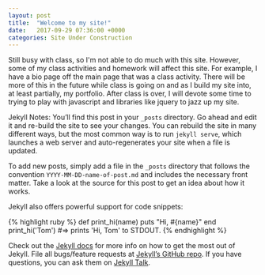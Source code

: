 ```yaml
---
layout: post
title:  "Welcome to my site!"
date:   2017-09-29 07:36:00 +0000
categories: Site Under Construction
---
```

Still busy with class, so I'm not able to do much with this site.  However, some of my class activities and homework will affect this site.  For example, I have a bio page off the main page that was a class activity.  There will be more of this in the future while class is going on and as I build my site into, at least partially, my portfolio.  After class is over, I will devote some time to trying to play with javascript and libraries like jquery to jazz up my site. 

Jekyll Notes:
You’ll find this post in your `_posts` directory. Go ahead and edit it and re-build the site to see your changes. You can rebuild the site in many different ways, but the most common way is to run `jekyll serve`, which launches a web server and auto-regenerates your site when a file is updated.

To add new posts, simply add a file in the `_posts` directory that follows the convention `YYYY-MM-DD-name-of-post.md` and includes the necessary front matter. Take a look at the source for this post to get an idea about how it works.

Jekyll also offers powerful support for code snippets:

{% highlight ruby %}
def print_hi(name)
  puts "Hi, #{name}"
end
print_hi('Tom')
#=> prints 'Hi, Tom' to STDOUT.
{% endhighlight %}

Check out the [Jekyll docs][jekyll-docs] for more info on how to get the most out of Jekyll. File all bugs/feature requests at [Jekyll’s GitHub repo][jekyll-gh]. If you have questions, you can ask them on [Jekyll Talk][jekyll-talk].

[jekyll-docs]: http://jekyllrb.com/docs/home
[jekyll-gh]:   https://github.com/jekyll/jekyll
[jekyll-talk]: https://talk.jekyllrb.com/

